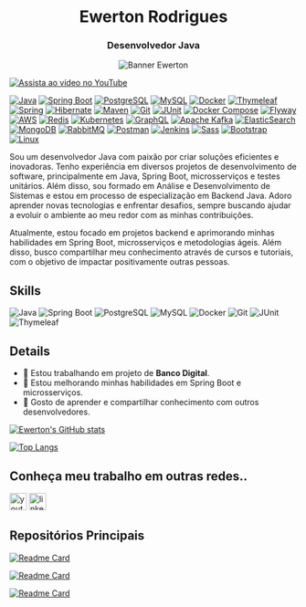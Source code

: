 <h1 align="center">Ewerton Rodrigues</h1>
<h3 align="center">Desenvolvedor Java</h3>

<p align="center">
  <img src="https://github.com/ewertondrigues02/alguma-imagem.png" alt="Banner Ewerton"/>
</p>

[![Assista ao vídeo no YouTube](https://img.youtube.com/vi/seu_video_id/0.jpg)](https://www.youtube.com/watch?v=seu_video_id)


[![Java](https://img.shields.io/badge/Java-007396?style=for-the-badge&logo=java&logoColor=white)](https://docs.oracle.com/en/java/)
[![Spring Boot](https://img.shields.io/badge/Spring%20Boot-6DB33F?style=for-the-badge&logo=springboot&logoColor=white)](https://spring.io/projects/spring-boot)
[![PostgreSQL](https://img.shields.io/badge/PostgreSQL-336791?style=for-the-badge&logo=postgresql&logoColor=white)](https://www.postgresql.org/docs/)
[![MySQL](https://img.shields.io/badge/MySQL-4479A1?style=for-the-badge&logo=mysql&logoColor=white)](https://dev.mysql.com/doc/)
[![Docker](https://img.shields.io/badge/Docker-2496ED?style=for-the-badge&logo=docker&logoColor=white)](https://docs.docker.com/)
[![Thymeleaf](https://img.shields.io/badge/Thymeleaf-005F0F?style=for-the-badge&logo=thymeleaf&logoColor=white)](https://www.thymeleaf.org/documentation.html)
[![Spring](https://img.shields.io/badge/Spring-6DB33F?style=for-the-badge&logo=spring&logoColor=white)](https://spring.io/projects/spring-framework)
[![Hibernate](https://img.shields.io/badge/Hibernate-8B2A2B?style=for-the-badge&logo=hibernate&logoColor=white)](https://hibernate.org/orm/documentation/)
[![Maven](https://img.shields.io/badge/Maven-C71A36?style=for-the-badge&logo=apachemaven&logoColor=white)](https://maven.apache.org/)
[![Git](https://img.shields.io/badge/Git-F05032?style=for-the-badge&logo=git&logoColor=white)](https://git-scm.com/doc)
[![JUnit](https://img.shields.io/badge/JUnit-25A162?style=for-the-badge&logo=junit5&logoColor=white)](https://junit.org/junit5/docs/current/user-guide/)
[![Docker Compose](https://img.shields.io/badge/Docker%20Compose-24A1AE?style=for-the-badge&logo=docker&logoColor=white)](https://docs.docker.com/compose/)
[![Flyway](https://img.shields.io/badge/Flyway-0095B6?style=for-the-badge&logo=flyway&logoColor=white)](https://flywaydb.org/documentation/)
[![AWS](https://img.shields.io/badge/AWS-232F3E?style=for-the-badge&logo=amazonaws&logoColor=white)](https://aws.amazon.com/documentation/)
[![Redis](https://img.shields.io/badge/Redis-DC382D?style=for-the-badge&logo=redis&logoColor=white)](https://redis.io/documentation)
[![Kubernetes](https://img.shields.io/badge/Kubernetes-326CE5?style=for-the-badge&logo=kubernetes&logoColor=white)](https://kubernetes.io/docs/)
[![GraphQL](https://img.shields.io/badge/GraphQL-E10098?style=for-the-badge&logo=graphql&logoColor=white)](https://graphql.org/learn/)
[![Apache Kafka](https://img.shields.io/badge/Apache%20Kafka-231F20?style=for-the-badge&logo=apachekafka&logoColor=white)](https://kafka.apache.org/documentation/)
[![ElasticSearch](https://img.shields.io/badge/ElasticSearch-005571?style=for-the-badge&logo=elasticsearch&logoColor=white)](https://www.elastic.co/guide/en/elasticsearch/reference/index.html)
[![MongoDB](https://img.shields.io/badge/MongoDB-47A248?style=for-the-badge&logo=mongodb&logoColor=white)](https://www.mongodb.com/docs/)
[![RabbitMQ](https://img.shields.io/badge/RabbitMQ-FF6600?style=for-the-badge&logo=rabbitmq&logoColor=white)](https://www.rabbitmq.com/documentation.html)
[![Postman](https://img.shields.io/badge/Postman-FF6C37?style=for-the-badge&logo=postman&logoColor=white)](https://www.postman.com/docs/)
[![Jenkins](https://img.shields.io/badge/Jenkins-D24939?style=for-the-badge&logo=jenkins&logoColor=white)](https://www.jenkins.io/doc/)
[![Sass](https://img.shields.io/badge/Sass-CC6699?style=for-the-badge&logo=sass&logoColor=white)](https://sass-lang.com/documentation)
[![Bootstrap](https://img.shields.io/badge/Bootstrap-7952B3?style=for-the-badge&logo=bootstrap&logoColor=white)](https://getbootstrap.com/docs/)
[![Linux](https://img.shields.io/badge/Linux-FFFFFF?style=for-the-badge&logo=linux&logoColor=black)](https://www.kernel.org/doc/)



Sou um desenvolvedor Java com paixão por criar soluções eficientes e inovadoras. Tenho experiência em diversos projetos de desenvolvimento de software, principalmente em Java, Spring Boot, microsserviços e testes unitários. Além disso, sou formado em Análise e Desenvolvimento de Sistemas e estou em processo de especialização em Backend Java. Adoro aprender novas tecnologias e enfrentar desafios, sempre buscando ajudar a evoluir o ambiente ao meu redor com as minhas contribuições.

Atualmente, estou focado em projetos backend e aprimorando minhas habilidades em Spring Boot, microsserviços e metodologias ágeis. Além disso, busco compartilhar meu conhecimento através de cursos e tutoriais, com o objetivo de impactar positivamente outras pessoas.

## Skills
![Java](https://img.shields.io/badge/Java-007396?style=for-the-badge&logo=java&logoColor=white)
![Spring Boot](https://img.shields.io/badge/Spring_Boot-6DB33F?style=for-the-badge&logo=springboot&logoColor=white)
![PostgreSQL](https://img.shields.io/badge/PostgreSQL-316192?style=for-the-badge&logo=postgresql&logoColor=white)
![MySQL](https://img.shields.io/badge/MySQL-4479A1?style=for-the-badge&logo=mysql&logoColor=white)
![Docker](https://img.shields.io/badge/Docker-2496ED?style=for-the-badge&logo=docker&logoColor=white)
![Git](https://img.shields.io/badge/Git-F05032?style=for-the-badge&logo=git&logoColor=white)
![JUnit](https://img.shields.io/badge/JUnit-25A162?style=for-the-badge&logo=junit&logoColor=white)
![Thymeleaf](https://img.shields.io/badge/Thymeleaf-005F0F?style=for-the-badge&logo=thymeleaf&logoColor=white)

## Details
- 🔭 Estou trabalhando em projeto de **Banco Digital**.
- 🌱 Estou melhorando minhas habilidades em Spring Boot e microsserviços.
- 🤗 Gosto de aprender e compartilhar conhecimento com outros desenvolvedores.

[![Ewerton's GitHub stats](https://github-readme-stats.vercel.app/api?username=ewertondrigues02&show_icons=true&theme=radical)](https://github.com/ewertondrigues02)

[![Top Langs](https://github-readme-stats.vercel.app/api/top-langs/?username=ewertondrigues02&layout=compact&theme=radical)](https://github.com/ewertondrigues02)

## Conheça meu trabalho em outras redes..
[<img src='https://img.shields.io/badge/YouTube-FF0000?style=for-the-badge&logo=youtube&logoColor=white' alt='youtube' height='30'>](https://www.youtube.com/@iclasscode6274)
[<img src='https://img.shields.io/badge/LinkedIn-0077B5?style=for-the-badge&logo=linkedin&logoColor=white' alt='linkedin' height='30'>](https://www.linkedin.com/in/ewerton-rodrigues)

## Repositórios Principais

[![Readme Card](https://github-readme-stats.vercel.app/api/pin/?username=ewertondrigues02&repo=banco-digital&theme=radical)](https://github.com/ewertondrigues02/banco-digital)

[![Readme Card](https://github-readme-stats.vercel.app/api/pin/?username=ewertondrigues02&repo=sistema-de-gestao-de-vendas&theme=radical)](https://github.com/ewertondrigues02/sistema-de-gestao-de-vendas)

[![Readme Card](https://github-readme-stats.vercel.app/api/pin/?username=ewertondrigues02&repo=micro-service-criacao-de-pedido&theme=radical)](https://github.com/ewertondrigues02/micro-service-criacao-de-pedido)
